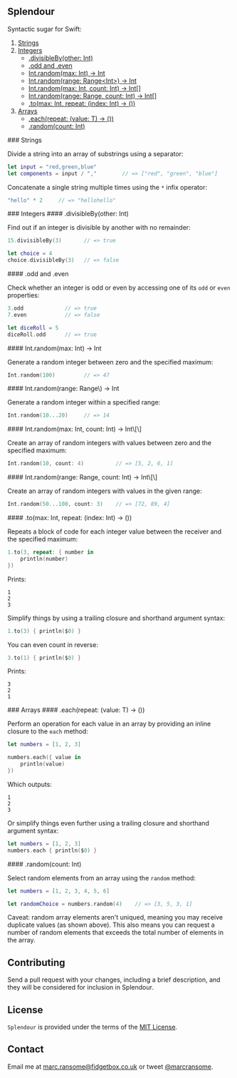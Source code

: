 ## Splendour
Syntactic sugar for Swift:

1. [Strings](#Strings)
2. [Integers](#Integers)
    * [.divisibleBy(other: Int)](#IntegersDivisibleBy)
    * [.odd and .even](#IntegersOddEven)
    * [Int.random(max: Int) -> Int](#IntegersRandom)
    * [Int.random(range: Range\<Int\>) -> Int](#IntegersRandomRange)
    * [Int.random(max: Int, count: Int) -> Int\[\]](#IntegersRandomCount)
    * [Int.random(range: Range<Int>, count: Int) -> Int\[\]](#IntegersRandomRangeCount)
    * [.to(max: Int, repeat: (index: Int) -> ())](#IntegersTo)
3. [Arrays](#Arrays)
    * [.each(repeat: (value: T) -> ())](#ArraysEach)
    * [.random(count: Int)](#ArraysRandom)

<a name="Strings"/>
### Strings

Divide a string into an array of substrings using a separator:

```swift
let input = "red,green,blue"
let components = input / ","		// => ["red", "green", "blue"]
```

Concatenate a single string multiple times using the `*` infix operator:

```swift
"hello" * 2		// => "hellohello"
```
<a name="Integers"/>
### Integers

<a name="IntegersDivisibleBy"/>
#### .divisibleBy(other: Int)

Find out if an integer is divisible by another with no remainder:

```swift
15.divisibleBy(3)       // => true

let choice = 4
choice.divisibleBy(3)   // => false
```

<a name="IntegersOddEven"/>
#### .odd and .even

Check whether an integer is odd or even by accessing one of its `odd` or `even` properties:

```swift
3.odd             // => true
7.even            // => false

let diceRoll = 5
diceRoll.odd      // => true
```

<a name="IntegersRandom"/>
#### Int.random(max: Int) -> Int

Generate a random integer between zero and the specified maximum:

```swift
Int.random(100)			// => 47
```

<a name="IntegersRandomRange">
#### Int.random(range: Range\<Int\>) -> Int

Generate a random integer within a specified range:

```swift
Int.random(10...20)		// => 14
```

<a name="IntegersRandomCount"/>
#### Int.random(max: Int, count: Int) -> Int\[\]

Create an array of random integers with values between zero and the specified maximum:

```swift
Int.random(10, count: 4)          // => [5, 2, 6, 1]
```

<a name="IntegersRandomRangeCount"/>
#### Int.random(range: Range<Int>, count: Int) -> Int\[\]

Create an array of random integers with values in the given range:

```swift
Int.random(50...100, count: 3)    // => [72, 89, 4]
```

<a name="IntegersTo"/>
#### .to(max: Int, repeat: (index: Int) -> ())

Repeats a block of code for each integer value between the receiver and the specified maximum:

```swift
1.to(3, repeat: { number in
    println(number)
})
```

Prints:

```
1
2
3
```

Simplify things by using a trailing closure and shorthand argument syntax:

```swift
1.to(3) { println($0) }
```

You can even count in reverse:

```swift
3.to(1) { println($0) }
```

Prints:

```
3
2
1
```
<a name="Arrays"/>
### Arrays

<a name="ArraysEach"/>
#### .each(repeat: (value: T) -> ())

Perform an operation for each value in an array by providing an inline closure to the `each` method:

```swift
let numbers = [1, 2, 3]

numbers.each({ value in
    println(value)
})
```

Which outputs:

```
1
2
3
```

Or simplify things even further using a trailing closure and shorthand argument syntax:

```swift
let numbers = [1, 2, 3]
numbers.each { println($0) }
```
<a name="ArraysRandom"/>
#### .random(count: Int)

Select random elements from an array using the `random` method:

```swift
let numbers = [1, 2, 3, 4, 5, 6]

let randomChoice = numbers.random(4)    // => [3, 5, 3, 1]
```

Caveat: random array elements aren't uniqued, meaning you may receive duplicate values (as shown above). This also means you can request a number of random elements that exceeds the total number of elements in the array.

## Contributing
Send a pull request with your changes, including a brief description, and they will be considered for inclusion in Splendour.

## License
`Splendour` is provided under the terms of the [MIT License](http://opensource.org/licenses/mit-license.php).

## Contact
Email me at [marc.ransome@fidgetbox.co.uk](mailto:marc.ransome@fidgetbox.co.uk) or tweet [@marcransome](http://www.twitter.com/marcransome).
